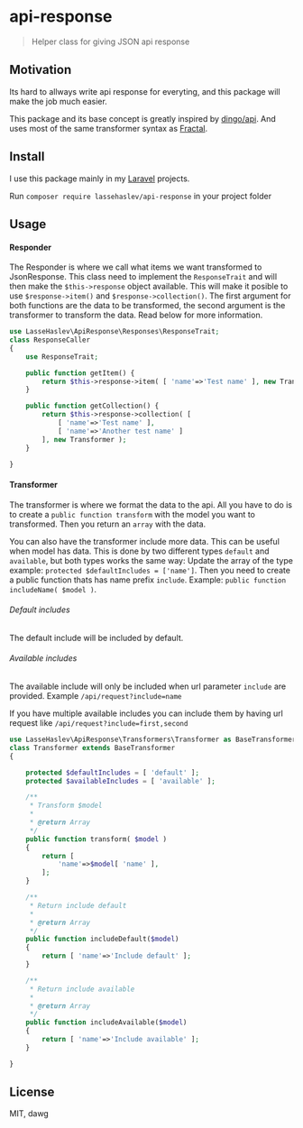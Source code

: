 # api-response
> Helper class for giving JSON api response

## Motivation
Its hard to allways write api response for everyting, and this package will make the job much easier.

This package and its base concept is greatly inspired by [dingo/api](https://github.com/dingo/api).
And uses most of the same transformer syntax as [Fractal](http://fractal.thephpleague.com/transformers/).

## Install
I use this package mainly in my [Laravel](https://laravel.com/) projects.

Run ```composer require lassehaslev/api-response``` in your project folder

## Usage
#### Responder
The Responder is where we call what items we want transformed to JsonResponse. This class need to implement the ```ResponseTrait``` and will then make the ```$this->response``` object available. This will make it posible to use ```$response->item()``` and ```$response->collection()```.
The first argument for both functions are the data to be transformed, the second argument is the transformer to transform the data. Read below for more information.
``` php
use LasseHaslev\ApiResponse\Responses\ResponseTrait;
class ResponseCaller
{
    use ResponseTrait;

    public function getItem() {
        return $this->response->item( [ 'name'=>'Test name' ], new Transformer );
    }

    public function getCollection() {
        return $this->response->collection( [
            [ 'name'=>'Test name' ],
            [ 'name'=>'Another test name' ]
        ], new Transformer );
    }

}
```

#### Transformer
The transformer is where we format the data to the api.
All you have to do is to create a ```public function transform``` with the model you want to transformed.
Then you return an ```array``` with the data.

You can also have the transformer include more data. This can be useful when model has data. 
This is done by two different types ```default``` and ```available```, but both types works the same way:
Update the array of the type example: ```protected $defaultIncludes = ['name']```.
Then you need to create a public function thats has name prefix ```include```. Example: ```public function includeName( $model )```.

###### Default includes
The default include will be included by default.

###### Available includes
The available include will only be included when url parameter ```include``` are provided. Example ```/api/request?include=name```

If you have multiple available includes you can include them by having url request like ```/api/request?include=first,second```

``` php
use LasseHaslev\ApiResponse\Transformers\Transformer as BaseTransformer;
class Transformer extends BaseTransformer
{

    protected $defaultIncludes = [ 'default' ];
    protected $availableIncludes = [ 'available' ];

    /**
     * Transform $model
     *
     * @return Array
     */
    public function transform( $model )
    {
        return [
            'name'=>$model[ 'name' ],
        ];
    }

    /**
     * Return include default
     *
     * @return Array
     */
    public function includeDefault($model)
    {
        return [ 'name'=>'Include default' ];
    }

    /**
     * Return include available
     *
     * @return Array
     */
    public function includeAvailable($model)
    {
        return [ 'name'=>'Include available' ];
    }

}
```

## License
MIT, dawg
